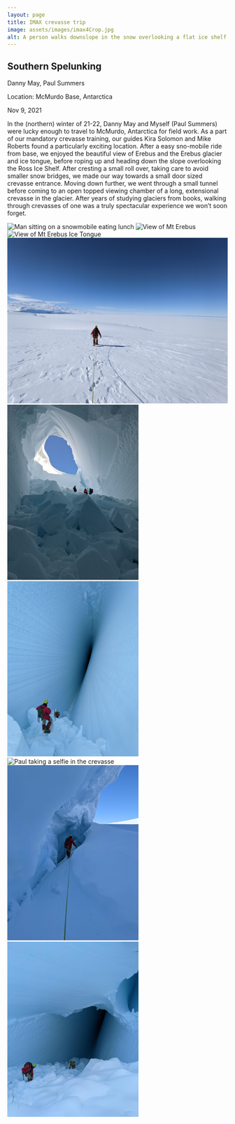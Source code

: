 ```yaml
---
layout: page
title: IMAX crevasse trip
image: assets/images/imax4Crop.jpg
alt: A person walks downslope in the snow overlooking a flat ice shelf
---
```


## Southern Spelunking 

Danny May, Paul Summers

Location: McMurdo Base, Antarctica

Nov 9, 2021
	
In the (northern) winter of 21-22, Danny May and Myself (Paul Summers) were lucky enough to travel to McMurdo, Antarctica for field work. As a part of our mandatory crevasse training, our guides Kira Solomon and Mike Roberts found a particularly exciting location. After a easy sno-mobile ride from base, we enjoyed the beautiful view of Erebus and the Erebus glacier and ice tongue, before roping up and heading down the slope overlooking the Ross Ice Shelf. 
After cresting a small roll over, taking care to avoid smaller snow bridges, we made our way towards a small door sized crevasse entrance. Moving down further, we went through a small tunnel before coming to an open topped viewing chamber of a long, extensional crevasse in the glacier. After years of studying glaciers from books, walking through crevasses of one was a truly spectacular experience we won’t soon forget.

<div class="row">
  <div class="column">
	<img src="../assets/images/imax1.jpg" style="max-height:400px" alt="Man sitting on a snowmobile eating lunch">
	<img src="../assets/images/imax2.jpg" style="max-height:400px" alt="View of Mt Erebus">
	<img src="../assets/images/imax3.jpg" style="max-height:400px" alt="View of Mt Erebus Ice Tongue">
	<img src="../assets/images/imax4.jpg" style="max-height:400px" alt="A person walks downslope in the snow overlooking a flat ice shelf">
	<img src="../assets/images/imax5.jpg" style="max-height:400px" alt="Looking up at a skylight in the ice cave">
	<img src="../assets/images/imax6.jpg" style="max-height:400px" alt="Looking into the crevasse">
	<img src="../assets/images/imax7.jpg" style="max-height:400px" alt="Paul taking a selfie in the crevasse">
	<img src="../assets/images/imax8.jpg" style="max-height:400px" alt="Walking down into the opening of the crevasse">
	<img src="../assets/images/imax9.jpg" style="max-height:400px" alt="Descending down into the bottom of the crevasse">
  </div>
</div>